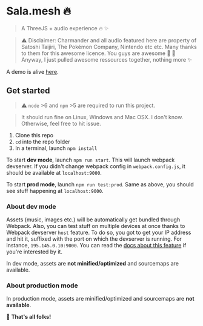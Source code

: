 # Sala.mesh :fire:
> A ThreeJS + audio experience :fire: :sparkles:

> :warning: Disclaimer: Charmander and all audio featured here are property of Satoshi Taijiri, The Pokémon Company, Nintendo etc etc. Many thanks to them for this awesome licence. You guys are awesome :metal: :clap: Anyway, I just pulled awesome ressources together, nothing more :sparkles:

A demo is alive [here](https://naomihauret.github.io/sala.mesh).

## Get started
> :warning: `node` >6 and `npm` >5 are required to run this project.

> It should run fine on Linux, Windows and Mac OSX. I don't know. Otherwise, feel free to hit issue.

1. Clone this repo
2. `cd` into the repo folder
3. In a terminal, launch `npm install`

To start **dev mode**, launch `npm run start`. This will launch webpack devserver. If you didn't change webpack config in `webpack.config.js`, it should be available at `localhost:9000`.

To start **prod mode**, launch `npm run test:prod`. Same as above, you should see stuff happening at `localhost:9000`.

### About dev mode
Assets (music, images etc.) will be automatically get bundled through Webpack. Also, you can test stuff on multiple devices at once thanks to Webpack devserver `host` feature. To do so, you got to get your IP address and hit it, suffixed with the port on which the devserver is running. For instance, `195.145.0.10:9000`. You can read the [docs about this feature](https://webpack.js.org/configuration/dev-server/#devserver-host) if you're interested by it.

In dev mode, assets are **not minified/optimized** and sourcemaps are available.

### About production mode
In production mode, assets are minified/optimized and sourcemaps are **not available**.


:checkered_flag: **That's all folks!**
